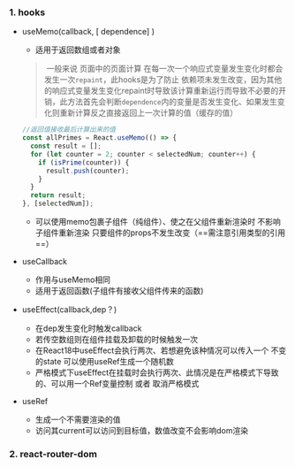 ### 1. hooks

- useMemo(callback, [ dependence] )

  - 适用于返回数组或者对象

  > ​	一般来说 页面中的页面计算 在每一次一个响应式变量发生变化时都会发生一次`repaint`，此hooks是为了防止 依赖项未发生改变，因为其他的响应式变量发生变化repaint时导致该计算重新运行而导致不必要的开销，此方法首先会判断`dependence`内的变量是否发生变化、如果发生变化则重新计算反之直接返回上一次计算的值（缓存的值）
  
  ```jsx
  //返回值接收最后计算出来的值
  const allPrimes = React.useMemo(() => {
    const result = [];
    for (let counter = 2; counter < selectedNum; counter++) {
      if (isPrime(counter)) {
        result.push(counter);
      }
    }
    return result;
  }, [selectedNum]);

  ```
  
  - 可以使用memo包裹子组件（纯组件）、使之在父组件重新渲染时 不影响子组件重新渲染 只要组件的props不发生改变（==需注意引用类型的引用==）
  
- useCallback

  - 作用与useMemo相同
  - 适用于返回函数(子组件有接收父组件传来的函数)

- useEffect(callback,dep？)
  - 在dep发生变化时触发callback
  - 若传空数组则在组件挂载及卸载的时候触发一次
  - 在React18中useEffect会执行两次、若想避免该种情况可以传入一个 不变的state 可以使用useRef生成一个随机数
  - 严格模式下useEffect在挂载时会执行两次、此情况是在严格模式下导致的、可以用一个Ref变量控制 或者 取消严格模式
- useRef
  - 生成一个不需要渲染的值
  - 访问其current可以访问到目标值，数值改变不会影响dom渲染

### 2. react-router-dom